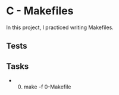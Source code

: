 # C - Makefiles

In this project, I practiced writing Makefiles.


## Tests 

## Tasks 

- 0. make -f 0-Makefile

